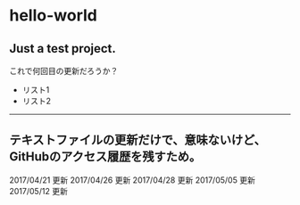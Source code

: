 # hello-world

## Just a test project.
これで何回目の更新だろうか？

* リスト1
* リスト2
---
テキストファイルの更新だけで、意味ないけど、GitHubのアクセス履歴を残すため。
---
2017/04/21 更新
2017/04/26 更新
2017/04/28 更新
2017/05/05 更新
2017/05/12 更新